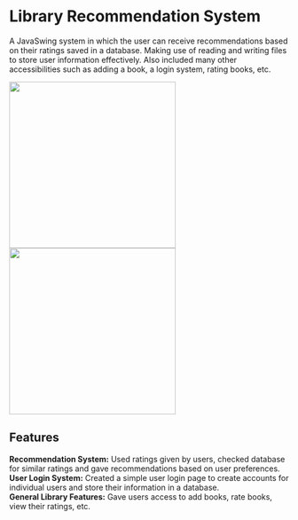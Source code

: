 # Library Recommendation System
A JavaSwing system in which the user can receive recommendations based on their ratings saved in a database. Making use of reading and writing files to store user information effectively. Also included many other accessibilities such as adding a book, a login system, rating books, etc.

<img src="https://raw.githubusercontent.com/KR1-SH/BookSystem/refs/heads/main/Photos/LBS.png" width="300px" height="300px" /> <img src="https://raw.githubusercontent.com/KR1-SH/BookSystem/refs/heads/main/Photos/LBS2.png" width="300px" height="300px" />

## Features
**Recommendation System:** Used ratings given by users, checked database for similar ratings and gave recommendations based on user preferences.  
**User Login System:** Created a simple user login page to create accounts for individual users and store their information in a database.  
**General Library Features:** Gave users access to add books, rate books, view their ratings, etc. 
